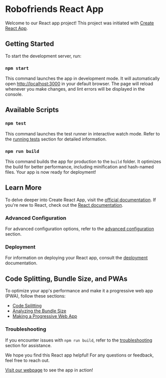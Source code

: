 # Robofriends React App

Welcome to our React app project! This project was initiated with [Create React App](https://github.com/facebook/create-react-app).

## Getting Started

To start the development server, run:

### `npm start`

This command launches the app in development mode. It will automatically open [http://localhost:3000](http://localhost:3000) in your default browser. The page will reload whenever you make changes, and lint errors will be displayed in the console.

## Available Scripts

### `npm test`

This command launches the test runner in interactive watch mode. Refer to the [running tests](https://facebook.github.io/create-react-app/docs/running-tests) section for detailed information.

### `npm run build`

This command builds the app for production to the `build` folder. It optimizes the build for better performance, including minification and hash-named files. Your app is now ready for deployment!

## Learn More

To delve deeper into Create React App, visit the [official documentation](https://facebook.github.io/create-react-app/docs/getting-started). If you're new to React, check out the [React documentation](https://reactjs.org/).

### Advanced Configuration

For advanced configuration options, refer to the [advanced configuration](https://facebook.github.io/create-react-app/docs/advanced-configuration) section.

### Deployment

For information on deploying your React app, consult the [deployment](https://facebook.github.io/create-react-app/docs/deployment) documentation.

## Code Splitting, Bundle Size, and PWAs

To optimize your app's performance and make it a progressive web app (PWA), follow these sections:
- [Code Splitting](https://facebook.github.io/create-react-app/docs/code-splitting)
- [Analyzing the Bundle Size](https://facebook.github.io/create-react-app/docs/analyzing-the-bundle-size)
- [Making a Progressive Web App](https://facebook.github.io/create-react-app/docs/making-a-progressive-web-app)

### Troubleshooting

If you encounter issues with `npm run build`, refer to the [troubleshooting](https://facebook.github.io/create-react-app/docs/troubleshooting#npm-run-build-fails-to-minify) section for assistance.

We hope you find this React app helpful! For any questions or feedback, feel free to reach out.

[Visit our webpage](https://naimurr10.github.io/robofriends/) to see the app in action!

